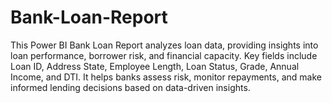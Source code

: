 # Bank-Loan-Report
This Power BI Bank Loan Report analyzes loan data, providing insights into loan performance, borrower risk, and financial capacity. Key fields include Loan ID, Address State, Employee Length, Loan Status, Grade, Annual Income, and DTI. It helps banks assess risk, monitor repayments, and make informed lending decisions based on data-driven insights.
